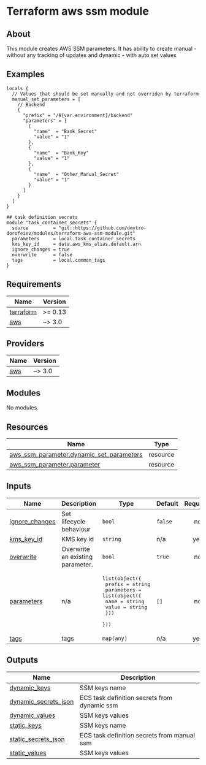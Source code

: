 # Terraform aws ssm module

## About

This module creates AWS SSM parameters.
It has ability to create manual - without any tracking of updates and dynamic - with auto set values

## Examples

```hcl
locals {
  // Values that should be set manually and not overriden by terraform
  manual_set_parameters = [
    // Backend
    {
      "prefix" = "/${var.environment}/backend"
      "parameters" = [
        {
          "name"  = "Bank_Secret"
          "value" = "1"
        },
        {
          "name"  = "Bank_Key"
          "value" = "1"
        },
        {
          "name"  = "Other_Manual_Secret"
          "value" = "1"
        }
      ]
    }
  ]
}

## task definition secrets
module "task_container_secrets" {
  source         = "git::https://github.com/dmytro-dorofeiev/modules/terraform-aws-ssm-module.git"
  parameters     = local.task_container_secrets
  kms_key_id     = data.aws_kms_alias.default.arn
  ignore_changes = true
  overwrite      = false
  tags           = local.common_tags
}
```

<!-- BEGINNING OF PRE-COMMIT-TERRAFORM DOCS HOOK -->
## Requirements

| Name | Version |
|------|---------|
| <a name="requirement_terraform"></a> [terraform](#requirement\_terraform) | >= 0.13 |
| <a name="requirement_aws"></a> [aws](#requirement\_aws) | ~> 3.0 |

## Providers

| Name | Version |
|------|---------|
| <a name="provider_aws"></a> [aws](#provider\_aws) | ~> 3.0 |

## Modules

No modules.

## Resources

| Name | Type |
|------|------|
| [aws_ssm_parameter.dynamic_set_parameters](https://registry.terraform.io/providers/hashicorp/aws/latest/docs/resources/ssm_parameter) | resource |
| [aws_ssm_parameter.parameter](https://registry.terraform.io/providers/hashicorp/aws/latest/docs/resources/ssm_parameter) | resource |

## Inputs

| Name | Description | Type | Default | Required |
|------|-------------|------|---------|:--------:|
| <a name="input_ignore_changes"></a> [ignore\_changes](#input\_ignore\_changes) | Set lifecycle behaviour | `bool` | `false` | no |
| <a name="input_kms_key_id"></a> [kms\_key\_id](#input\_kms\_key\_id) | KMS key id | `string` | n/a | yes |
| <a name="input_overwrite"></a> [overwrite](#input\_overwrite) | Overwrite an existing parameter. | `bool` | `true` | no |
| <a name="input_parameters"></a> [parameters](#input\_parameters) | n/a | <pre>list(object({<br>    prefix = string<br>    parameters = list(object({<br>      name  = string<br>      value = string<br>    }))<br>  }))</pre> | `[]` | no |
| <a name="input_tags"></a> [tags](#input\_tags) | tags | `map(any)` | n/a | yes |

## Outputs

| Name | Description |
|------|-------------|
| <a name="output_dynamic_keys"></a> [dynamic\_keys](#output\_dynamic\_keys) | SSM keys name |
| <a name="output_dynamic_secrets_json"></a> [dynamic\_secrets\_json](#output\_dynamic\_secrets\_json) | ECS task definition secrets from dynamic ssm |
| <a name="output_dynamic_values"></a> [dynamic\_values](#output\_dynamic\_values) | SSM keys values |
| <a name="output_static_keys"></a> [static\_keys](#output\_static\_keys) | SSM keys name |
| <a name="output_static_secrets_json"></a> [static\_secrets\_json](#output\_static\_secrets\_json) | ECS task definition secrets from manual ssm |
| <a name="output_static_values"></a> [static\_values](#output\_static\_values) | SSM keys values |
<!-- END OF PRE-COMMIT-TERRAFORM DOCS HOOK -->
